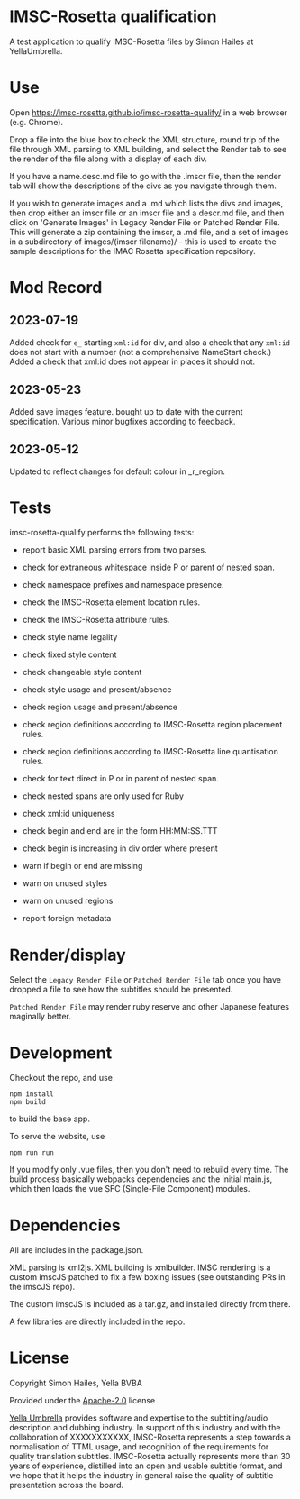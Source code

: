 # IMSC-Rosetta qualification

A test application to qualify IMSC-Rosetta files by Simon Hailes at YellaUmbrella.

# Use

Open https://imsc-rosetta.github.io/imsc-rosetta-qualify/ in a web browser (e.g. Chrome).

Drop a file into the blue box to check the XML structure, round trip of the file through XML parsing to XML building, and select the Render tab to see the render of the file along with a display of each div.

If you have a name.desc.md file to go with the .imscr file, then the render tab will show the descriptions of the divs as you navigate through them.

If you wish to generate images and a .md which lists the divs and images, then drop either an imscr file or an imscr file and a descr.md file, and then click on 'Generate Images' in Legacy Render File or Patched Render File.  This will generate a zip containing the imscr, a .md file, and a set of images in a subdirectory of images/(imscr filename)/ - this is used to create the sample descriptions for the IMAC Rosetta specification repository.

# Mod Record

## 2023-07-19

Added check for `e_` starting `xml:id` for div, and also a check that any `xml:id` does not start with a number (not a comprehensive NameStart check.)
Added a check that xml:id does not appear in places it should not.

## 2023-05-23

Added save images feature.
bought up to date with the current specification.
Various minor bugfixes according to feedback.

## 2023-05-12

Updated to reflect changes for default colour in _r_region.

# Tests


imsc-rosetta-qualify performs the following tests:

 - report basic XML parsing errors from two parses.
 - check for extraneous whitespace inside P or parent of nested span.
 - check namespace prefixes and namespace presence.
 - check the IMSC-Rosetta element location rules.
 - check the IMSC-Rosetta attribute rules.
 - check style name legality
 - check fixed style content
 - check changeable style content
 - check style usage and present/absence
 - check region usage and present/absence
 - check region definitions according to IMSC-Rosetta region placement rules.
 - check region definitions according to IMSC-Rosetta line quantisation rules.
 - check for text direct in P or in parent of nested span.
 - check nested spans are only used for Ruby
 - check xml:id uniqueness
 - check begin and end are in the form HH:MM:SS.TTT
 - check begin is increasing in div order where present

 - warn if begin or end are missing
 - warn on unused styles
 - warn on unused regions

 - report foreign metadata

# Render/display

Select the `Legacy Render File` or `Patched Render File` tab once you have dropped a file to see how the subtitles should be presented.

`Patched Render File` may render ruby reserve and other Japanese features maginally better.

# Development

Checkout the repo, and use 

```
npm install
npm build
```

to build the base app.

To serve the website, use 
```
npm run run
```

If you modify only .vue files, then you don't need to rebuild every time.  The build process basically webpacks dependencies and the initial main.js, which then loads the vue SFC (Single-File Component) modules.

# Dependencies

All are includes in the package.json.

XML parsing is xml2js.  XML building is xmlbuilder.  IMSC rendering is a custom imscJS patched to fix a few boxing issues (see outstanding PRs in the imscJS repo).

The custom imscJS is included as a tar.gz, and installed directly from there.

A few libraries are directly included in the repo.

# License

Copyright Simon Hailes, Yella BVBA

Provided under the [Apache-2.0](https://www.apache.org/licenses/LICENSE-2.0) license

[Yella Umbrella](https://yellaumbrella.tv) provides software and expertise to the subtitling/audio description and dubbing industry.  In support of this industry and with the collaboration of XXXXXXXXXXX, IMSC-Rosetta represents a step towards a normalisation of TTML usage, and recognition of the requirements for quality translation subtitles.  IMSC-Rosetta actually represents more than 30 years of experience, distilled into an open and usable subtitle format, and we hope that it helps the industry in general raise the quality of subtitle presentation across the board.
